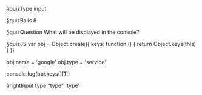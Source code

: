 §quizType
input

§quizBalls
8


§quizQuestion
What will be displayed in the console?



§quizJS
var obj = Object.create({
  keys: function () {
    return Object.keys(this)
  }
})

obj.name = 'google'
obj.type = 'service'

console.log(obj.keys()[1])


§rightInput
type
"type"
'type'
